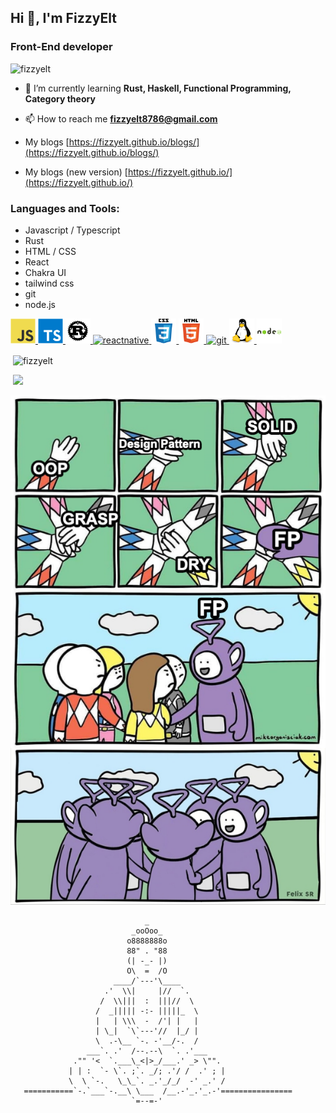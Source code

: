 ## Hi 👋, I'm FizzyElt
### Front-End developer

<p align="left"> <img src="https://komarev.com/ghpvc/?username=fizzyelt&label=Profile%20views&color=0e75b6&style=flat" alt="fizzyelt" /> </p>

- 🌱 I’m currently learning **Rust, Haskell, Functional Programming, Category theory**

- 📫 How to reach me **fizzyelt8786@gmail.com**

- My blogs [https://fizzyelt.github.io/blogs/](https://fizzyelt.github.io/blogs/)
- My blogs (new version) [https://fizzyelt.github.io/](https://fizzyelt.github.io/)


### Languages and Tools:
- Javascript / Typescript
- Rust
- HTML / CSS
- React
- Chakra UI
- tailwind css
- git
- node.js

<p align="left">
<a href="https://developer.mozilla.org/en-US/docs/Web/JavaScript" target="_blank"> <img src="https://raw.githubusercontent.com/devicons/devicon/master/icons/javascript/javascript-original.svg" alt="javascript" width="40" height="40"/> </a> 
<a href="https://www.typescriptlang.org/" target="_blank"> <img src="https://raw.githubusercontent.com/devicons/devicon/master/icons/typescript/typescript-original.svg" alt="typescript" width="40" height="40"/> </a> 
<a href="https://www.rust-lang.org" target="_blank"> <img src="https://raw.githubusercontent.com/devicons/devicon/master/icons/rust/rust-plain.svg" alt="rust" width="40" height="40"/> </a> 
<a href="https://reactjs.org/" target="_blank"> 
<img src="https://reactnative.dev/img/header_logo.svg" alt="reactnative" width="40" height="40"/> 
</a>
<a href="https://www.w3schools.com/css/" target="_blank">
<img src="https://raw.githubusercontent.com/devicons/devicon/master/icons/css3/css3-original-wordmark.svg" alt="css3" width="40" height="40"/>
</a> 
<a href="https://www.w3.org/html/" target="_blank"> <img src="https://raw.githubusercontent.com/devicons/devicon/master/icons/html5/html5-original-wordmark.svg" alt="html5" width="40" height="40"/> </a> 
<a href="https://git-scm.com/" target="_blank"> <img src="https://www.vectorlogo.zone/logos/git-scm/git-scm-icon.svg" alt="git" width="40" height="40"/> </a>
<a href="https://www.linux.org/" target="_blank"> <img src="https://raw.githubusercontent.com/devicons/devicon/master/icons/linux/linux-original.svg" alt="linux" width="40" height="40"/> </a> 
<a href="https://nodejs.org" target="_blank"> <img src="https://raw.githubusercontent.com/devicons/devicon/master/icons/nodejs/nodejs-original-wordmark.svg" alt="nodejs" width="40" height="40"/> </a>  
</p>


<p>&nbsp;<img align="center" src="https://github-readme-stats.vercel.app/api?username=fizzyelt&show_icons=true&locale=en&theme=dark" alt="fizzyelt" /></p>

<p>&nbsp;<img src='https://github-readme-stats.vercel.app/api/top-langs/?username=FizzyElt&show_icons=true&layout=compact&title_color=FFFFFF&icon_color=F1C40F&text_color=ffffff&bg_color=074a5e'/>
</p>

![FP-meme](./FP-meme.png)

                                  _
                               _ooOoo_
                              o8888888o
                              88" . "88
                              (| -_- |)
                              O\  =  /O
                           ____/`---'\____
                         .'  \\|     |//  `.
                        /  \\|||  :  |||//  \
                       /  _||||| -:- |||||_  \
                       |   | \\\  -  /'| |   |
                       | \_|  `\`---'//  |_/ |
                       \  .-\__ `-. -'__/-.  /
                     ___`. .'  /--.--\  `. .'___
                  ."" '<  `.___\_<|>_/___.' _> \"".
                 | | :  `- \`. ;`. _/; .'/ /  .' ; |
                 \  \ `-.   \_\_`. _.'_/_/  -' _.' /
       ===========`-.`___`-.__\ \___  /__.-'_.'_.-'================
                               `=--=-'                    

